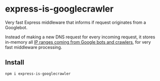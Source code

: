 # express-is-googlecrawler

Very fast Express middleware that informs if request originates from a Googlebot.

Instead of making a new DNS request for every incoming request, it stores in-memory all [IP ranges coming from Google bots and crawlers](https://developers.google.com/search/docs/crawling-indexing/verifying-googlebot), for very fast middleware processing.

## Install

```
npm i express-is-googlecrawler
```




